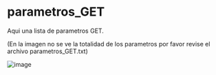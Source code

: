 # parametros_GET

Aqui una lista de parametros GET.

(En la imagen no se ve la totalidad de los parametros por favor revise el archivo parametros_GET.txt)

![image](https://user-images.githubusercontent.com/67207446/219101739-a0a13d5d-7f27-492a-85d2-7da4cb72d8be.png)
